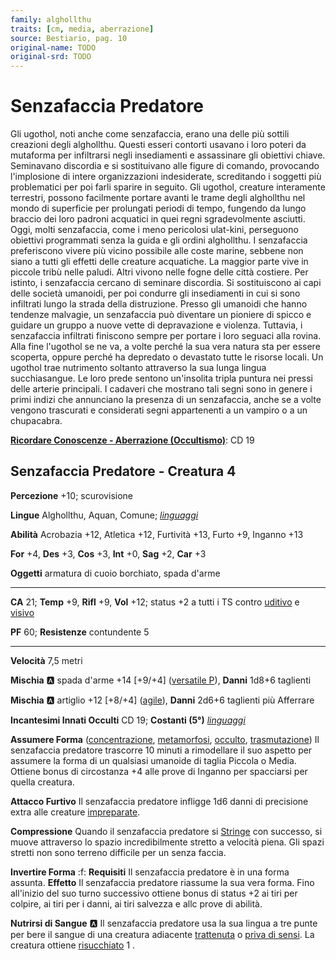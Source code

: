 ```yaml
---
family: alghollthu
traits: [cm, media, aberrazione]
source: Bestiario, pag. 10
original-name: TODO
original-srd: TODO
---
```


# Senzafaccia Predatore

Gli ugothol, noti anche come senzafaccia, erano una delle più sottili creazioni degli alghollthu. Questi esseri contorti usavano i loro poteri da mutaforma per infiltrarsi negli insediamenti e assassinare gli obiettivi chiave. Seminavano discordia e si sostituivano alle figure di comando, provocando l'implosione di intere organizzazioni indesiderate, screditando i soggetti più problematici per poi farli sparire in seguito. Gli ugothol, creature interamente terrestri, possono facilmente portare avanti le trame degli alghollthu nel mondo di superficie per prolungati periodi di tempo, fungendo da lungo braccio dei loro padroni acquatici in quei regni sgradevolmente asciutti. Oggi, molti senzafaccia, come i meno pericolosi ulat-kini, perseguono obiettivi programmati senza la guida e gli ordini alghollthu. I senzafaccia preferiscono vivere più vicino possibile alle coste marine, sebbene non siano a tutti gli effetti delle creature acquatiche. La maggior parte vive in piccole tribù nelle paludi. Altri vivono nelle fogne delle città costiere. Per istinto, i senzafaccia cercano di seminare discordia. Si sostituiscono ai capi delle società umanoidi, per poi condurre gli insediamenti in cui si sono infiltrati lungo la strada della distruzione. Presso gli umanoidi che hanno tendenze malvagie, un senzafaccia può diventare un pioniere di spicco e guidare un gruppo a nuove vette di depravazione e violenza. Tuttavia, i senzafaccia infiltrati finiscono sempre per portare i loro seguaci alla rovina. Alla fine l'ugothol se ne va, a volte perché la sua vera natura sta per essere scoperta, oppure perché ha depredato o devastato tutte le risorse locali. Un ugothol trae nutrimento soltanto attraverso la sua lunga lingua succhiasangue. Le loro prede sentono un'insolita tripla puntura nei pressi delle arterie principali. I cadaveri che mostrano tali segni sono in genere i primi indizi che annunciano la presenza di un senzafaccia, anche se a volte vengono trascurati e considerati segni appartenenti a un vampiro o a un chupacabra.

**[Ricordare Conoscenze - Aberrazione (Occultismo)](/azioni/ricordare-conoscenze)**: CD 19

## Senzafaccia Predatore - Creatura 4

**Percezione** +10; scurovisione

**Lingue** Alghollthu, Aquan, Comune; *[linguaggi](/incantesimi/linguaggi)*

**Abilità** Acrobazia +12, Atletica +12, Furtività +13, Furto +9, Inganno +13

**For** +4, **Des** +3, **Cos** +3, **Int** +0, **Sag** +2, **Car** +3

**Oggetti** armatura di cuoio borchiato, spada d'arme

***

**CA** 21; **Temp** +9, **Rifl** +9, **Vol** +12; status +2 a tutti i TS contro [uditivo](/tratti/uditivo) e [visivo](/tratti/visivo)

**PF** 60; **Resistenze** contundente 5

***

**Velocità** 7,5 metri

**Mischia** :a: spada d'arme +14 \[+9/+4] ([versatile P](/tratti/versatile)), **Danni** 1d8+6 taglienti

**Mischia** :a: artiglio +12 \[+8/+4] ([agile](/tratti/agile)), **Danni** 2d6+6 taglienti più Afferrare

**Incantesimi Innati Occulti** CD 19; **Costanti (5°)** *[linguaggi](/incantesimi/linguaggi)*

**Assumere Forma** ([concentrazione](/tratti/concentrazione), [metamorfosi](/tratti/metamorfosi), [occulto](/tratti/occulto), [trasmutazione](/tratti/trasmutazione)) Il senzafaccia predatore trascorre 10 minuti a rimodellare il suo aspetto per assumere la forma di un qualsiasi umanoide di taglia Piccola o Media. Ottiene bonus di circostanza +4 alle prove di Inganno per spacciarsi per quella creatura.

**Attacco Furtivo** Il senzafaccia predatore infligge 1d6 danni di precisione extra alle creature [impreparate](/condizioni/impreparato).

**Compressione** Quando il senzafaccia predatore si [Stringe](/azioni/stringersi) con successo, si muove attraverso lo spazio incredibilmente stretto a velocità piena. Gli spazi stretti non sono terreno difficile per un senza faccia.

**Invertire Forma** :f: **Requisiti** Il senzafaccia predatore è in una forma assunta. **Effetto** Il senzafaccia predatore riassume la sua vera forma. Fino all'inizio del suo turno successivo ottiene bonus di status +2 ai tiri per colpire, ai tiri per i danni, ai tiri salvezza e allc prove di abilità.

**Nutrirsi di Sangue** :a: Il senzafaccia predatore usa la sua lingua a tre punte per bere il sangue di una creatura adiacente [trattenuta](/condizioni/trattenuto) o [priva di sensi](/tratti/privo-di-sensi). La creatura ottiene [risucchiato](/condizioni/risucchiato) 1 .
